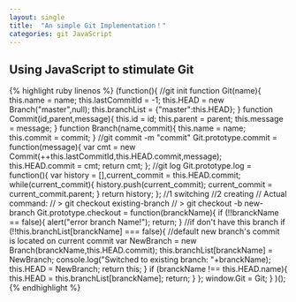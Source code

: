 ```yaml
---
layout: single
title:  "An simple Git Implementation！"
categories: git JavaScript
---
```

## Using JavaScript to stimulate Git

{% highlight ruby linenos %}
(function(){
        //git init
        function Git(name){
            this.name = name;
            this.lastCommitId = -1;
            this.HEAD = new Branch("master",null);
            this.branchList = {"master":this.HEAD};
        }
        function Commit(id,parent,message){
            this.id = id;
            this.parent = parent;
            this.message = message;
        }
        function Branch(name,commit){
            this.name = name;
            this.commit = commit;
        }
        //git commit -m "commit"
        Git.prototype.commit = function(message){
            var cmt = new Commit(++this.lastCommitId,this.HEAD.commit,message);
            this.HEAD.commit = cmt;
            return cmt;
        };
        //git log
        Git.prototype.log = function(){
            var history = [],current_commit = this.HEAD.commit;
            while(current_commit){
                history.push(current_commit);
                current_commit = current_commit.parent;
            }
            return history;
        };
        //1 switching
        //2 creating
        // Actual command:
        // > git checkout existing-branch
        // > git checkout -b new-branch
        Git.prototype.checkout = function(branckName){
            if (!!branckName == false){
                alert("error branch Name!");
                return;
            }
            //if don't have this branch
            if (!!this.branchList[branckName] === false){
                //default new branch's commit is located on current commit
                var NewBranch = new Branch(branckName,this.HEAD.commit);
                this.branchList[branckName] = NewBranch;
                console.log("Switched to existing branch: "+branckName);
                this.HEAD = NewBranch;
                return this;
            }
            if (branckName !== this.HEAD.name){
                this.HEAD = this.branchList[branckName];
                return;
            }
        };
        window.Git = Git;
    }
)();
{% endhighlight %}
